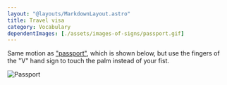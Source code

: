 ```yaml
---
layout: "@layouts/MarkdownLayout.astro"
title: Travel visa
category: Vocabulary
dependentImages: [./assets/images-of-signs/passport.gif]
---
```


Same motion as ["passport"](./passport),
which is shown below, but use the fingers of the "V" hand sign
to touch the palm instead of your fist.

![Passport](@signs/passport.gif)
